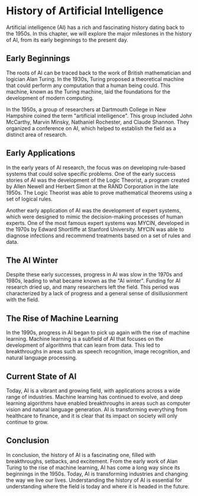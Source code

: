 History of Artificial Intelligence
=====================================================================================================

Artificial intelligence (AI) has a rich and fascinating history dating back to the 1950s. In this chapter, we will explore the major milestones in the history of AI, from its early beginnings to the present day.

Early Beginnings
----------------

The roots of AI can be traced back to the work of British mathematician and logician Alan Turing. In the 1930s, Turing proposed a theoretical machine that could perform any computation that a human being could. This machine, known as the Turing machine, laid the foundations for the development of modern computing.

In the 1950s, a group of researchers at Dartmouth College in New Hampshire coined the term "artificial intelligence". This group included John McCarthy, Marvin Minsky, Nathaniel Rochester, and Claude Shannon. They organized a conference on AI, which helped to establish the field as a distinct area of research.

Early Applications
------------------

In the early years of AI research, the focus was on developing rule-based systems that could solve specific problems. One of the early success stories of AI was the development of the Logic Theorist, a program created by Allen Newell and Herbert Simon at the RAND Corporation in the late 1950s. The Logic Theorist was able to prove mathematical theorems using a set of logical rules.

Another early application of AI was the development of expert systems, which were designed to mimic the decision-making processes of human experts. One of the most famous expert systems was MYCIN, developed in the 1970s by Edward Shortliffe at Stanford University. MYCIN was able to diagnose infections and recommend treatments based on a set of rules and data.

The AI Winter
-------------

Despite these early successes, progress in AI was slow in the 1970s and 1980s, leading to what became known as the "AI winter". Funding for AI research dried up, and many researchers left the field. This period was characterized by a lack of progress and a general sense of disillusionment with the field.

The Rise of Machine Learning
----------------------------

In the 1990s, progress in AI began to pick up again with the rise of machine learning. Machine learning is a subfield of AI that focuses on the development of algorithms that can learn from data. This led to breakthroughs in areas such as speech recognition, image recognition, and natural language processing.

Current State of AI
-------------------

Today, AI is a vibrant and growing field, with applications across a wide range of industries. Machine learning has continued to evolve, and deep learning algorithms have enabled breakthroughs in areas such as computer vision and natural language generation. AI is transforming everything from healthcare to finance, and it is clear that its impact on society will only continue to grow.

Conclusion
----------

In conclusion, the history of AI is a fascinating one, filled with breakthroughs, setbacks, and excitement. From the early work of Alan Turing to the rise of machine learning, AI has come a long way since its beginnings in the 1950s. Today, AI is transforming industries and changing the way we live our lives. Understanding the history of AI is essential for understanding where the field is today and where it is headed in the future.
